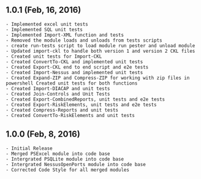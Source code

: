 ﻿## 1.0.1 (Feb, 16, 2016)
    - Implemented excel unit tests
    - Implemented SQL unit tests
    - Implemented Import-XML function and tests
    - Removed the module loads and unloads from tests scripts
    - create run-tests script to load module run pester and unload module
    - Updated import-ckl to handle both version 1 and version 2 CKL files
    - Created unit tests for Import-CKL
    - Created ConvertTo-CKL and implemented unit tests
    - Created Export-CKL end to end script and e2e tests
    - Created Import-Nessus and implemented unit tests
    - Created Expand-ZIP and Compress-ZIP for working with zip files in powershell Created unit tests for both functions
    - Created Import-DIACAP and unit tests
    - Created Join-Controls and Unit Tests
    - Created Export-CombinedReports, unit tests and e2e tests
    - Created Export-RiskElements, unit tests and e2e tests
    - Created Compress-Reports and unit tests
    - Created ConvertTo-RiskElements and unit tests


## 1.0.0 (Feb, 8, 2016)
    - Initial Release
    - Merged PSExcel module into code base
    - Intergrated PSQLite module into code base
    - Intergrated NessusOpenPorts module into code base
    - Corrected Code Style for all merged modules
    